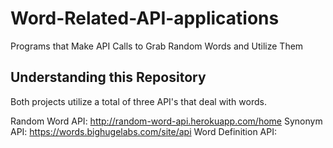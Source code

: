 # Word-Related-API-applications
Programs that Make API Calls to Grab Random Words and Utilize Them

## Understanding this Repository
Both projects utilize a total of three API's that deal with words.

Random Word API: http://random-word-api.herokuapp.com/home
Synonym API: https://words.bighugelabs.com/site/api
Word Definition API: 
